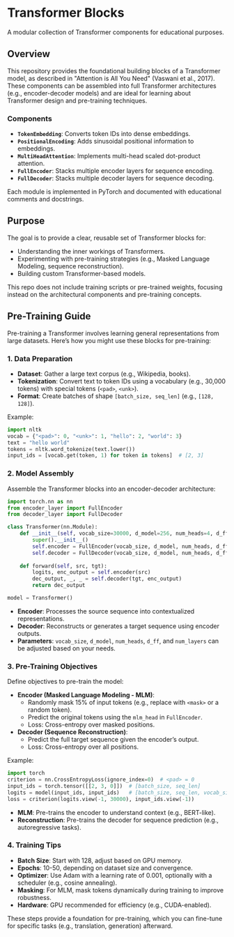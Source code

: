 # Transformer Blocks

A modular collection of Transformer components for educational purposes.

## Overview

This repository provides the foundational building blocks of a Transformer model, as described in "Attention is All You Need" (Vaswani et al., 2017). These components can be assembled into full Transformer architectures (e.g., encoder-decoder models) and are ideal for learning about Transformer design and pre-training techniques.

### Components
- **`TokenEmbedding`**: Converts token IDs into dense embeddings.
- **`PositionalEncoding`**: Adds sinusoidal positional information to embeddings.
- **`MultiHeadAttention`**: Implements multi-head scaled dot-product attention.
- **`FullEncoder`**: Stacks multiple encoder layers for sequence encoding.
- **`FullDecoder`**: Stacks multiple decoder layers for sequence decoding.

Each module is implemented in PyTorch and documented with educational comments and docstrings.

## Purpose

The goal is to provide a clear, reusable set of Transformer blocks for:
- Understanding the inner workings of Transformers.
- Experimenting with pre-training strategies (e.g., Masked Language Modeling, sequence reconstruction).
- Building custom Transformer-based models.

This repo does not include training scripts or pre-trained weights, focusing instead on the architectural components and pre-training concepts.

## Pre-Training Guide

Pre-training a Transformer involves learning general representations from large datasets. Here’s how you might use these blocks for pre-training:

### 1. Data Preparation
- **Dataset**: Gather a large text corpus (e.g., Wikipedia, books).
- **Tokenization**: Convert text to token IDs using a vocabulary (e.g., 30,000 tokens) with special tokens (`<pad>`, `<unk>`).
- **Format**: Create batches of shape `[batch_size, seq_len]` (e.g., `[128, 128]`).

Example:
```python
import nltk
vocab = {"<pad>": 0, "<unk>": 1, "hello": 2, "world": 3}
text = "hello world"
tokens = nltk.word_tokenize(text.lower())
input_ids = [vocab.get(token, 1) for token in tokens]  # [2, 3]
```

### 2. Model Assembly
Assemble the Transformer blocks into an encoder-decoder architecture:
```python
import torch.nn as nn
from encoder_layer import FullEncoder
from decoder_layer import FullDecoder

class Transformer(nn.Module):
    def __init__(self, vocab_size=30000, d_model=256, num_heads=4, d_ff=512, num_layers=6):
        super().__init__()
        self.encoder = FullEncoder(vocab_size, d_model, num_heads, d_ff, num_layers)
        self.decoder = FullDecoder(vocab_size, d_model, num_heads, d_ff, num_layers)
    
    def forward(self, src, tgt):
        logits, enc_output = self.encoder(src)
        dec_output, _, _ = self.decoder(tgt, enc_output)
        return dec_output

model = Transformer()
```

- **Encoder**: Processes the source sequence into contextualized representations.
- **Decoder**: Reconstructs or generates a target sequence using encoder outputs.
- **Parameters**: `vocab_size`, `d_model`, `num_heads`, `d_ff`, and `num_layers` can be adjusted based on your needs.

### 3. Pre-Training Objectives
Define objectives to pre-train the model:
- **Encoder (Masked Language Modeling - MLM)**:
  - Randomly mask 15% of input tokens (e.g., replace with `<mask>` or a random token).
  - Predict the original tokens using the `mlm_head` in `FullEncoder`.
  - Loss: Cross-entropy over masked positions.
- **Decoder (Sequence Reconstruction)**:
  - Predict the full target sequence given the encoder’s output.
  - Loss: Cross-entropy over all positions.

Example:
```python
import torch
criterion = nn.CrossEntropyLoss(ignore_index=0)  # <pad> = 0
input_ids = torch.tensor([[2, 3, 0]])  # [batch_size, seq_len]
logits = model(input_ids, input_ids)   # [batch_size, seq_len, vocab_size]
loss = criterion(logits.view(-1, 30000), input_ids.view(-1))
```

- **MLM**: Pre-trains the encoder to understand context (e.g., BERT-like).
- **Reconstruction**: Pre-trains the decoder for sequence prediction (e.g., autoregressive tasks).

### 4. Training Tips
- **Batch Size**: Start with 128, adjust based on GPU memory.
- **Epochs**: 10-50, depending on dataset size and convergence.
- **Optimizer**: Use Adam with a learning rate of 0.001, optionally with a scheduler (e.g., cosine annealing).
- **Masking**: For MLM, mask tokens dynamically during training to improve robustness.
- **Hardware**: GPU recommended for efficiency (e.g., CUDA-enabled).

These steps provide a foundation for pre-training, which you can fine-tune for specific tasks (e.g., translation, generation) afterward.
